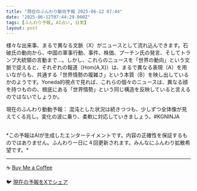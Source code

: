 ```yaml
---
title: "現在のふんわり動向予報 2025-06-12 07:44"
date: "2025-06-12T07:44:29.000Z"
tags: [ふんわり予報, AI占い, 日常]
layout: post
---
```


様々な出来事、まるで異なる文脈（X）がニュースとして流れ込んできます。石破氏の動向から、中国の軍事行動、事件、株価、プーチン氏の発言、そしてトランプ大統領の言動まで…。しかし、これらのニュースを「世界の動向」という文脈で捉えると、それぞれの報道（Hom(A,X)）は、まるで異なる表現（A）を用いながらも、共通する「世界情勢の複雑さ」という本質（B）を映し出しているかのようです。Yoneda的視点で見れば、これらの個々のニュースは、異なる顔を持つものの、根底にある「世界情勢」という同じ構造を反映していると言えるのではないでしょうか。

現在のふんわり動動予報：
混沌とした状況は続きつつも、少しずつ全体像が見えてくる兆し。変化の波に乗り、柔軟に対応していきましょう。#KGNINJA

<br>
*この予報はAIが生成したエンターテイメントです。内容の正確性を保証するものではありません。ふんわり一日に４回更新されます。みんなにふんわり拡散希望です。*

---
☕️ [Buy Me a Coffee](https://www.buymeacoffee.com/kgninja)

🐦 [現在の予報をXでシェア](https://twitter.com/intent/tweet?text=%E7%8F%BE%E5%9C%A8%E3%81%AE%E3%81%B5%E3%82%93%E3%82%8F%E3%82%8A%E4%BA%88%E5%A0%B1%3A%20%E3%80%8C%E6%A7%98%E3%80%85%E3%81%AA%E5%87%BA%E6%9D%A5%E4%BA%8B%E3%80%81%E3%81%BE%E3%82%8B%E3%81%A7%E7%95%B0%E3%81%AA%E3%82%8B%E6%96%87%E8%84%88%EF%BC%88X%EF%BC%89%E3%81%8C%E3%83%8B%E3%83%A5%E3%83%BC%E3%82%B9%E3%81%A8%E3%81%97%E3%81%A6%E6%B5%81%E3%82%8C%E8%BE%BC%E3%82%93%E3%81%A7%E3%81%8D%E3%81%BE%E3%81%99%E3%80%82%E3%80%8D%23KGNINJA%20%E7%B6%9A%E3%81%8D%E3%81%AF%E3%83%96%E3%83%AD%E3%82%B0%E3%81%A7%EF%BC%81%F0%9F%91%87&url=https%3A%2F%2Fkg-ninja.github.io%2FFunwariyoso%2F)
